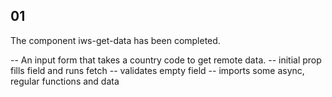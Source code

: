 ## 01

The component iws-get-data has been completed.

-- An input form that takes a country code to get remote data.
-- initial prop fills field and runs fetch
-- validates empty field
-- imports some async, regular functions and data
